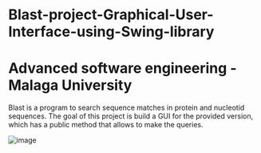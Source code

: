 # Blast-project-Graphical-User-Interface-using-Swing-library

# Advanced software engineering - Malaga University

Blast is a program to search sequence matches in protein and nucleotid sequences. The goal of
this project is build a GUI for the provided version, which has a public method that allows to
make the queries.


![image](https://user-images.githubusercontent.com/49337666/113016389-b85de480-917e-11eb-9457-af51eca511b4.png)

